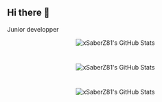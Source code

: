 ## Hi there 👋

<!--
**xSaberZ81/xSaberZ81** is a ✨ _special_ ✨ repository because its `README.md` (this file) appears on your GitHub profile.

Here are some ideas to get you started:

- 🔭 I’m currently working on ...
- 🌱 I’m currently learning ...
- 👯 I’m looking to collaborate on ...
- 🤔 I’m looking for help with ...
- 💬 Ask me about ...
- 📫 How to reach me: ...
- 😄 Pronouns: ...
- ⚡ Fun fact: ...
-->

Junior developper

<p align='center'>
   <img src="https://github-readme-stats.vercel.app/api?username=xSaberZ81&theme=default&show_icons=true&hide_border=true&count_private=true" alt="xSaberZ81's GitHub Stats" />
</p>

<div align="center" style="margin: 40px 0">
   <img src="https://github-readme-stats.vercel.app/api/top-langs/?username=xSaberZ81&theme=default&show_icons=true&hide_border=true&layout=compact" alt="xSaberZ81's GitHub Stats" />
</div>

<p align='center'>
   <img src="https://github-readme-streak-stats.herokuapp.com/?user=xSaberZ81&theme=default&hide_border=true" alt="xSaberZ81's GitHub Stats" />
</p>
